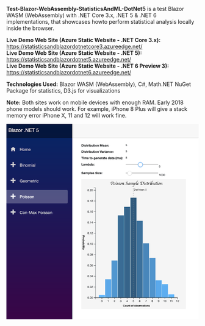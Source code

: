 **Test-Blazor-WebAssembly-StatisticsAndML-DotNet5**
is a test Blazor WASM (WebAssembly) with .NET Core 3.x, .NET 5 & .NET 6 implementations, that showcases howto perform statistical analysis locally inside the browser.

**Live Demo Web Site (Azure Static Website - .NET Core 3.x):** https://statisticsandblazordotnetcore3.azureedge.net/  
**Live Demo Web Site (Azure Static Website - .NET 5):** https://statisticsandblazordotnet5.azureedge.net/  
**Live Demo Web Site (Azure Static Website - .NET 6 Preview 3):** https://statisticsandblazordotnet6.azureedge.net/  

**Technologies Used:** Blazor WASM (WebAssembly), C#, Math.NET NuGet Package for statistics, D3.js for visualizations  

**Note:** Both sites work on mobile devices with enough RAM. Early 2018 phone models should work. For example, iPhone 8 Plus will give a stack memory error iPhone X, 11 and 12 will work fine.

![Balzor-Statistics-DotNet5](https://github.com/bartczernicki/Test-Blazor-WebAssembly-StatisticsAndML/raw/master/AppScreenShotDotNet5.png)

